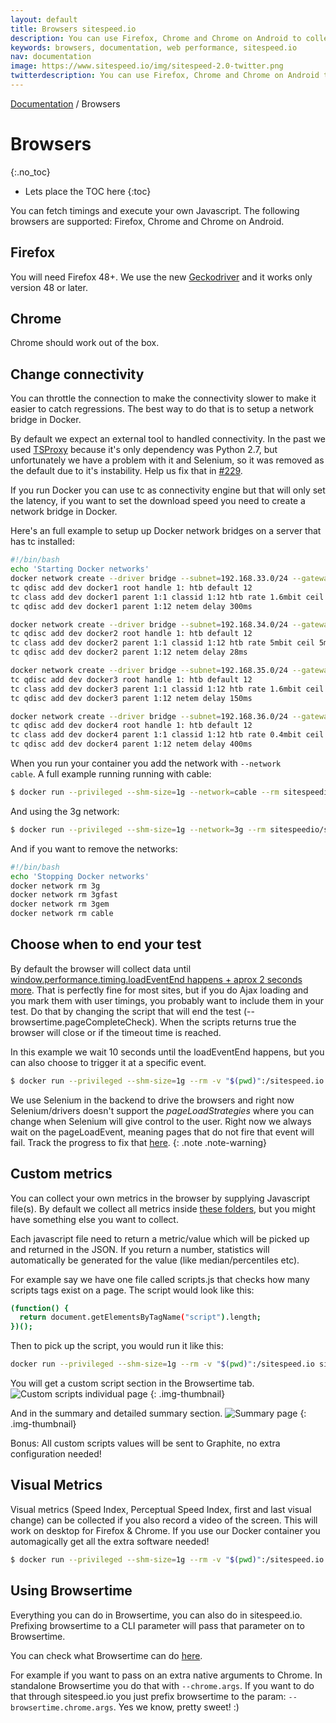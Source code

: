 ```yaml
---
layout: default
title: Browsers sitespeed.io
description: You can use Firefox, Chrome and Chrome on Android to collect metrics.
keywords: browsers, documentation, web performance, sitespeed.io
nav: documentation
image: https://www.sitespeed.io/img/sitespeed-2.0-twitter.png
twitterdescription: You can use Firefox, Chrome and Chrome on Android to collect metrics.
---
```

[Documentation]({{site.baseurl}}/documentation/sitespeed.io/) / Browsers

# Browsers
{:.no_toc}

* Lets place the TOC here
{:toc}

You can fetch timings and execute your own Javascript. The following browsers are supported: Firefox, Chrome and Chrome on Android.

## Firefox
You will need Firefox 48+. We use the new [Geckodriver](https://github.com/mozilla/geckodriver) and it works only version 48 or later.

## Chrome
Chrome should work out of the box.

## Change connectivity
You can throttle the connection to make the connectivity slower to make it easier to catch regressions. The best way to do that is to setup a network bridge in Docker.

By default we expect an external tool to handled connectivity. In the past we used [TSProxy](https://github.com/WPO-Foundation/tsproxy) because it's only dependency was Python 2.7, but unfortunately we have a problem with it and Selenium, so it was removed as the default due to it's instability. Help us fix that in [#229](https://github.com/sitespeedio/browsertime/issues/229).

If you run Docker you can use tc as connectivity engine but that will only set the latency, if you want to set the download speed you need to create a network bridge in Docker.

Here's an full example to setup up Docker network bridges on a server that has tc installed:

~~~bash
#!/bin/bash
echo 'Starting Docker networks'
docker network create --driver bridge --subnet=192.168.33.0/24 --gateway=192.168.33.10 --opt "com.docker.network.bridge.name"="docker1" 3g
tc qdisc add dev docker1 root handle 1: htb default 12
tc class add dev docker1 parent 1:1 classid 1:12 htb rate 1.6mbit ceil 1.6mbit
tc qdisc add dev docker1 parent 1:12 netem delay 300ms

docker network create --driver bridge --subnet=192.168.34.0/24 --gateway=192.168.34.10 --opt "com.docker.network.bridge.name"="docker2" cable
tc qdisc add dev docker2 root handle 1: htb default 12
tc class add dev docker2 parent 1:1 classid 1:12 htb rate 5mbit ceil 5mbit
tc qdisc add dev docker2 parent 1:12 netem delay 28ms

docker network create --driver bridge --subnet=192.168.35.0/24 --gateway=192.168.35.10 --opt "com.docker.network.bridge.name"="docker3" 3gfast
tc qdisc add dev docker3 root handle 1: htb default 12
tc class add dev docker3 parent 1:1 classid 1:12 htb rate 1.6mbit ceil 1.6mbit
tc qdisc add dev docker3 parent 1:12 netem delay 150ms

docker network create --driver bridge --subnet=192.168.36.0/24 --gateway=192.168.36.10 --opt "com.docker.network.bridge.name"="docker4" 3gem
tc qdisc add dev docker4 root handle 1: htb default 12
tc class add dev docker4 parent 1:1 classid 1:12 htb rate 0.4mbit ceil 0.4mbit
tc qdisc add dev docker4 parent 1:12 netem delay 400ms
~~~

When you run your container you add the network with <code>--network cable</code>. A full example running running with cable:

~~~bash
$ docker run --privileged --shm-size=1g --network=cable --rm sitespeedio/sitespeed.io -c cable https://www.sitespeed.io/
~~~

And using the 3g network:

~~~bash
$ docker run --privileged --shm-size=1g --network=3g --rm sitespeedio/sitespeed.io -c 3g https://www.sitespeed.io/
~~~

And if you want to remove the networks:

~~~bash
#!/bin/bash
echo 'Stopping Docker networks'
docker network rm 3g
docker network rm 3gfast
docker network rm 3gem
docker network rm cable
~~~

## Choose when to end your test
By default the browser will collect data until  [window.performance.timing.loadEventEnd happens + aprox 2 seconds more](https://github.com/sitespeedio/browsertime/blob/d68261e554470f7b9df28797502f5edac3ace2e3/lib/core/seleniumRunner.js#L15). That is perfectly fine for most sites, but if you do Ajax loading and you mark them with user timings, you probably want to include them in your test. Do that by changing the script that will end the test (--browsertime.pageCompleteCheck). When the scripts returns true the browser will close or if the timeout time is reached.

In this example we wait 10 seconds until the loadEventEnd happens, but you can also choose to trigger it at a specific event.

~~~bash
$ docker run --privileged --shm-size=1g --rm -v "$(pwd)":/sitespeed.io sitespeedio/sitespeed.io https://www.sitespeed.io --browsertime.pageCompleteCheck 'return (function() {try { return (Date.now() - window.performance.timing.loadEventEnd) > 10000;} catch(e) {} return true;})()'
~~~

We use Selenium in the backend to drive the browsers and right now Selenium/drivers doesn't support the *pageLoadStrategies* where you can change when Selenium will give control to the user. Right now we always wait on the pageLoadEvent, meaning pages that do not fire that event will fail. Track the progress to fix that [here](https://github.com/sitespeedio/browsertime/issues/186).
{: .note .note-warning}

## Custom metrics

You can collect your own metrics in the browser by supplying Javascript file(s). By default we collect all metrics inside [these folders](https://github.com/sitespeedio/browsertime/tree/master/browserscripts), but you might have something else you want to collect.

Each javascript file need to return a metric/value which will be picked up and returned in the JSON. If you return a number, statistics will automatically be generated for the value (like median/percentiles etc).

For example say we have one file called scripts.js that checks how many scripts tags exist on a page. The script would look like this:

~~~bash
(function() {
  return document.getElementsByTagName("script").length;
})();
~~~

Then to pick up the script, you would run it like this:

~~~bash
docker run --privileged --shm-size=1g --rm -v "$(pwd)":/sitespeed.io sitespeedio/sitespeed.io https://www.sitespeed.io --browsertime.script scripts.js -b firefox
~~~

You will get a custom script section in the Browsertime tab.
![Custom scripts individual page]({{site.baseurl}}/img/customscripts.png)
{: .img-thumbnail}

And in the summary and detailed summary section.
![Summary page]({{site.baseurl}}/img/summary.png)
{: .img-thumbnail}

Bonus: All custom scripts values will be sent to Graphite, no extra configuration needed!

## Visual Metrics

Visual metrics (Speed Index, Perceptual Speed Index, first and last visual change) can be collected if you also record a video of the screen. This will work on desktop for Firefox & Chrome. If you use our Docker container you automagically get all the extra software needed!

~~~bash
$ docker run --privileged --shm-size=1g --rm -v "$(pwd)":/sitespeed.io sitespeedio/sitespeed.io --speedIndex --video https://www.sitespeed.io/
~~~

## Using Browsertime
Everything you can do in Browsertime, you can also do in sitespeed.io. Prefixing browsertime to a CLI parameter will pass that parameter on to Browsertime.

You can check what Browsertime can do [here](https://github.com/sitespeedio/browsertime/blob/master/lib/support/cli.js).

For example if you want to pass on an extra native arguments to Chrome. In standalone Browsertime you do that with <code>--chrome.args</code>. If you want to do that through sitespeed.io you just prefix browsertime to the param: <code>--browsertime.chrome.args</code>. Yes we know, pretty sweet! :)
